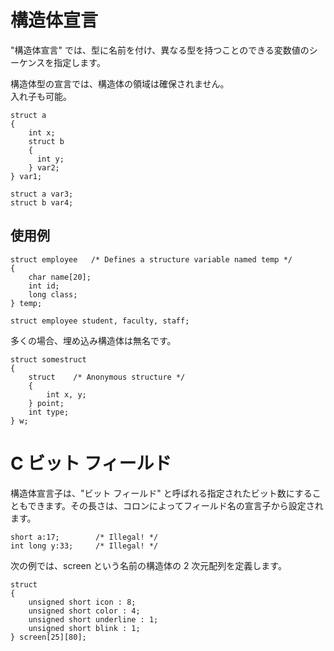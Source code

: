 # 構造体宣言
"構造体宣言" では、型に名前を付け、異なる型を持つことのできる変数値のシーケンスを指定します。
  
構造体型の宣言では、構造体の領域は確保されません。  
入れ子も可能。
```
struct a
{
    int x;
    struct b
    {
      int y;
    } var2;
} var1;

struct a var3;
struct b var4;
```

## 使用例
```
struct employee   /* Defines a structure variable named temp */
{
    char name[20];
    int id;
    long class;
} temp;

struct employee student, faculty, staff;
```

多くの場合、埋め込み構造体は無名です。
```
struct somestruct
{
    struct    /* Anonymous structure */
    {
        int x, y;
    } point;
    int type;
} w;
```

# C ビット フィールド
構造体宣言子は、"ビット フィールド" と呼ばれる指定されたビット数にすることもできます。その長さは、コロンによってフィールド名の宣言子から設定されます。
```
short a:17;        /* Illegal! */
int long y:33;     /* Illegal! */
```

次の例では、screen という名前の構造体の 2 次元配列を定義します。
```
struct
{
    unsigned short icon : 8;
    unsigned short color : 4;
    unsigned short underline : 1;
    unsigned short blink : 1;
} screen[25][80];
```